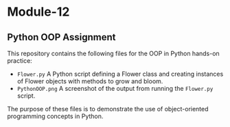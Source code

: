 # Module-12

## Python OOP Assignment

This repository contains the following files for the OOP in Python hands-on practice:

- `Flower.py` A Python script defining a Flower class and creating instances of Flower objects with methods to grow and bloom.
- `PythonOOP.png` A screenshot of the output from running the `Flower.py` script.

The purpose of these files is to demonstrate the use of object-oriented programming concepts in Python.
